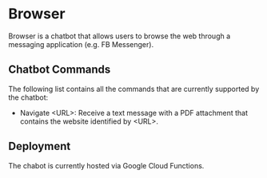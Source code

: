 # Browser

Browser is a chatbot that allows users to browse the web through a messaging application (e.g. FB Messenger).

## Chatbot Commands

The following list contains all the commands that are currently supported by the chatbot:

* Navigate \<URL\>: Receive a text message with a PDF attachment that contains the website identified by \<URL\>.

## Deployment

The chabot is currently hosted via Google Cloud Functions.
